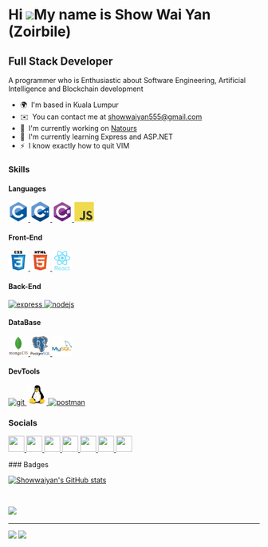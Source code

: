 Hi ![](https://user-images.githubusercontent.com/18350557/176309783-0785949b-9127-417c-8b55-ab5a4333674e.gif)My name is Show Wai Yan (Zoirbile)
===============================================================================================================================================

Full Stack Developer
--------------------

A programmer who is Enthusiastic about Software Engineering, Artificial Intelligence and Blockchain development

*   🌍  I'm based in Kuala Lumpur
*   ✉️  You can contact me at [showwaiyan555@gmail.com](mailto:showwaiyan555@gmail.com)
*   🚀  I'm currently working on [Natours](https://github.com/Showwaiyan/Natours.git)
*   🧠  I'm currently learning Express and ASP.NET
*   ⚡  I know exactly how to quit VIM

### Skills
#### Languages
<p align="left"> <a href="https://www.cprogramming.com/" target="_blank" rel="noreferrer"> <img src="https://raw.githubusercontent.com/devicons/devicon/master/icons/c/c-original.svg" alt="c" width="40" height="40"/> </a> <a href="https://www.w3schools.com/cpp/" target="_blank" rel="noreferrer"> <img src="https://raw.githubusercontent.com/devicons/devicon/master/icons/cplusplus/cplusplus-original.svg" alt="cplusplus" width="40" height="40"/> </a> <a href="https://www.w3schools.com/cs/" target="_blank" rel="noreferrer"> <img src="https://raw.githubusercontent.com/devicons/devicon/master/icons/csharp/csharp-original.svg" alt="csharp" width="40" height="40"/> </a> <a href="https://developer.mozilla.org/en-US/docs/Web/JavaScript" target="_blank" rel="noreferrer"> <img src="https://raw.githubusercontent.com/devicons/devicon/master/icons/javascript/javascript-original.svg" alt="javascript" width="40" height="40"/> </a> </p>

#### Front-End
<p align="left"> <a href="https://www.w3schools.com/css/" target="_blank" rel="noreferrer"> <img src="https://raw.githubusercontent.com/devicons/devicon/master/icons/css3/css3-original-wordmark.svg" alt="css3" width="40" height="40"/> </a> <a href="https://www.w3.org/html/" target="_blank" rel="noreferrer"> <img src="https://raw.githubusercontent.com/devicons/devicon/master/icons/html5/html5-original-wordmark.svg" alt="html5" width="40" height="40"/> </a> <a href="https://reactjs.org/" target="_blank" rel="noreferrer"> <img src="https://raw.githubusercontent.com/devicons/devicon/master/icons/react/react-original-wordmark.svg" alt="react" width="40" height="40"/> </a> </p>

#### Back-End
<p align="left"> <a href="https://expressjs.com" target="_blank" rel="noreferrer"> <img src="https://github.com/user-attachments/assets/c6ef0b17-e8b7-43a8-b362-0c4378998169" alt="express" width="40" height="40"/> </a> <a href="https://nodejs.org" target="_blank" rel="noreferrer"> <img src="https://github.com/user-attachments/assets/2a55c8c5-8440-4b83-a233-b323c3f2e816" alt="nodejs" width="40" height="40"/> </a> </p>

#### DataBase
<p align="left"> <a href="https://www.mongodb.com/" target="_blank" rel="noreferrer"> <img src="https://raw.githubusercontent.com/devicons/devicon/master/icons/mongodb/mongodb-original-wordmark.svg" alt="mongodb" width="40" height="40"/> </a> <a href="https://www.postgresql.org" target="_blank" rel="noreferrer"> <img src="https://raw.githubusercontent.com/devicons/devicon/master/icons/postgresql/postgresql-original-wordmark.svg" alt="postgresql" width="40" height="40"/> </a> <a href="https://www.mysql.com/" target="_blank" rel="noreferrer"> <img src="https://raw.githubusercontent.com/devicons/devicon/master/icons/mysql/mysql-original-wordmark.svg" alt="mysql" width="40" height="40"/> </a> </p>

#### DevTools
<p align="left"> <a href="https://git-scm.com/" target="_blank" rel="noreferrer"> <img src="https://www.vectorlogo.zone/logos/git-scm/git-scm-icon.svg" alt="git" width="40" height="40"/> </a> <a href="https://www.linux.org/" target="_blank" rel="noreferrer"> <img src="https://raw.githubusercontent.com/devicons/devicon/master/icons/linux/linux-original.svg" alt="linux" width="40" height="40"/> </a> <a href="https://postman.com" target="_blank" rel="noreferrer"> <img src="https://www.vectorlogo.zone/logos/getpostman/getpostman-icon.svg" alt="postman" width="40" height="40"/> </a> </p>
                    
  ### Socials
                  
                  
  <p align="left">
                    <a href="https://www.dev.to/showwaiyan" target="_blank" rel="noreferrer">
                    <picture>
                    <source media="(prefers-color-scheme: dark)" srcset="https://raw.githubusercontent.com/danielcranney/readme-generator/main/public/icons/socials/devdotto-dark.svg" />
                    <source media="(prefers-color-scheme: light)" srcset="https://raw.githubusercontent.com/danielcranney/readme-generator/main/public/icons/socials/devdotto.svg" />
                    <img src="https://raw.githubusercontent.com/danielcranney/readme-generator/main/public/icons/socials/devdotto.svg" width="32" height="32" />
                    </picture>
                    </a>
                    <a href="https://discord.com/users/damianzoirbile" target="_blank" rel="noreferrer">
                    <picture>
                    <source media="(prefers-color-scheme: dark)" srcset="https://raw.githubusercontent.com/danielcranney/readme-generator/main/public/icons/socials/discord-dark.svg" />
                    <source media="(prefers-color-scheme: light)" srcset="https://raw.githubusercontent.com/danielcranney/readme-generator/main/public/icons/socials/discord.svg" />
                    <img src="https://raw.githubusercontent.com/danielcranney/readme-generator/main/public/icons/socials/discord.svg" width="32" height="32" />
                    </picture>
                    </a>
                    <a href="https://www.github.com/Showwaiyan" target="_blank" rel="noreferrer">
                    <picture>
                    <source media="(prefers-color-scheme: dark)" srcset="https://raw.githubusercontent.com/danielcranney/readme-generator/main/public/icons/socials/github-dark.svg" />
                    <source media="(prefers-color-scheme: light)" srcset="https://raw.githubusercontent.com/danielcranney/readme-generator/main/public/icons/socials/github.svg" />
                    <img src="https://raw.githubusercontent.com/danielcranney/readme-generator/main/public/icons/socials/github.svg" width="32" height="32" />
                    </picture>
                    </a>
                    <a href="http://www.instagram.com/zoirbile" target="_blank" rel="noreferrer">
                    <picture>
                    <source media="(prefers-color-scheme: dark)" srcset="https://raw.githubusercontent.com/danielcranney/readme-generator/main/public/icons/socials/instagram-dark.svg" />
                    <source media="(prefers-color-scheme: light)" srcset="https://raw.githubusercontent.com/danielcranney/readme-generator/main/public/icons/socials/instagram.svg" />
                    <img src="https://raw.githubusercontent.com/danielcranney/readme-generator/main/public/icons/socials/instagram.svg" width="32" height="32" />
                    </picture>
                    </a>
                    <a href="https://www.linkedin.com/in/showwaiyan" target="_blank" rel="noreferrer">
                    <picture>
                    <source media="(prefers-color-scheme: dark)" srcset="https://raw.githubusercontent.com/danielcranney/readme-generator/main/public/icons/socials/linkedin-dark.svg" />
                    <source media="(prefers-color-scheme: light)" srcset="https://raw.githubusercontent.com/danielcranney/readme-generator/main/public/icons/socials/linkedin.svg" />
                    <img src="https://raw.githubusercontent.com/danielcranney/readme-generator/main/public/icons/socials/linkedin.svg" width="32" height="32" />
                    </picture>
                    </a>
                    <a href="https://www.threads.net/@zoirbile" target="_blank" rel="noreferrer">
                    <picture>
                    <source media="(prefers-color-scheme: dark)" srcset="https://raw.githubusercontent.com/danielcranney/readme-generator/main/public/icons/socials/threads-dark.svg" />
                    <source media="(prefers-color-scheme: light)" srcset="https://raw.githubusercontent.com/danielcranney/readme-generator/main/public/icons/socials/threads.svg" />
                    <img src="https://raw.githubusercontent.com/danielcranney/readme-generator/main/public/icons/socials/threads.svg" width="32" height="32" />
                    </picture>
                    </a>
                    <a href="https://twitter.com/ShowwaiY" target="_blank" rel="noreferrer">
                    <picture>
                    <source media="(prefers-color-scheme: dark)" srcset="https://img.icons8.com/?size=100&id=fJp7hepMryiw&format=png&color=FFFFFF" />
                    <source media="(prefers-color-scheme: light)" srcset="https://img.icons8.com/?size=100&id=fJp7hepMryiw&format=png&color=000000" />
                    <img src="https://img.icons8.com/?size=100&id=fJp7hepMryiw&format=png&color=FFFFFF" width="32" height="32" />
                    </picture>
                    </a>
 </p>
 ### Badges
 
 <p><a href="http://www.github.com/Showwaiyan" align="left"><img src="https://github-readme-stats.vercel.app/api?username=Showwaiyan&show_icons=true&hide=&count_private=true&title_color=0891b2&text_color=ffffff&icon_color=0891b2&bg_color=1c1917&hide_border=true&show_icons=true" alt="Showwaiyan's GitHub stats" /></a></p>
</br>

![](https://github-readme-stats.vercel.app/api/top-langs/?username=Showwaiyan&theme=dark&hide_border=true&title_color=0891b2&text_color=ffffff&include_all_commits=false&count_private=false&layout=compact)

---
[![](https://visitcount.itsvg.in/api?id=Showwaiyan&icon=0&color=0)](https://visitcount.itsvg.in)
<a href="https://www.github.com/Showwaiyan" target="_blank" rel="noreferrer"><img
                  src="https://img.shields.io/github/followers/Showwaiyan?logo=github&style=for-the-badge&color=0891b2&labelColor=1c1917" /></a>

